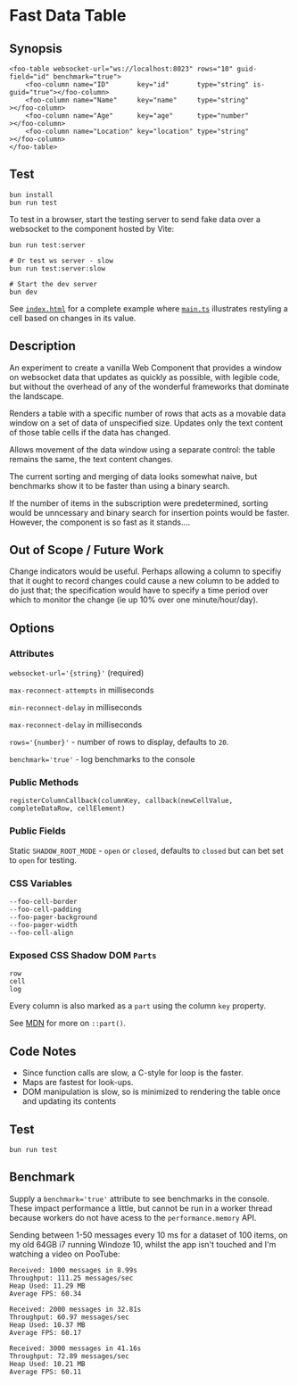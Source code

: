 # Fast Data Table

## Synopsis

    <foo-table websocket-url="ws://localhost:8023" rows="10" guid-field="id" benchmark="true">
        <foo-column name="ID"       key="id"       type="string" is-guid="true"></foo-column>
        <foo-column name="Name"     key="name"     type="string"               ></foo-column>
        <foo-column name="Age"      key="age"      type="number"               ></foo-column>
        <foo-column name="Location" key="location" type="string"               ></foo-column>
    </foo-table>

## Test

    bun install
    bun run test

To test in a browser, start the testing server to send fake data over a websocket to the component hosted by Vite:

    bun run test:server

    # Or test ws server - slow
    bun run test:server:slow

    # Start the dev server
    bun dev

See [`index.html`](./index.html) for a complete example where [`main.ts`](./src/main.ts) illustrates restyling a cell based on changes in its value.

## Description

An experiment to create a vanilla Web Component that provides a window on websocket data that updates as quickly as possible, with legible code, but without the overhead of any of the wonderful frameworks that dominate the landscape.

Renders a table with a specific number of rows that acts as a movable data window on a set of data of unspecified size. Updates only the text content of those table cells if the data has changed.

Allows movement of the data window using a separate control: the table remains the same, the text content changes.

The current sorting and merging of data looks somewhat naive, but benchmarks show it to be faster
than using a binary search.

If the number of items in the subscription were predetermined, sorting would be unncessary and binary search 
for insertion points would be faster. However, the component is so fast as it stands....

## Out of Scope / Future Work

Change indicators would be useful. Perhaps allowing a column to specifiy that it ought to record changes
could cause a new column to be added to do just that; the specification would have to specify a time period
over which to monitor the change (ie up 10% over one minute/hour/day). 

## Options 

### Attributes

`websocket-url='{string}'` (required)

`max-reconnect-attempts` in milliseconds

`min-reconnect-delay` in milliseconds

`max-reconnect-delay` in milliseconds

`rows='{number}'` - number of rows to display, defaults to `20`.

`benchmark='true'` - log benchmarks to the console

### Public Methods

`registerColumnCallback(columnKey, callback(newCellValue, completeDataRow, cellElement)`

### Public Fields

Static `SHADOW_ROOT_MODE` - `open` or `closed`, defaults to `closed` but can bet set to `open` for testing.

### CSS Variables

    --foo-cell-border
    --foo-cell-padding
    --foo-pager-background
    --foo-pager-width
    --foo-cell-align

### Exposed CSS Shadow DOM `Parts`

    row
    cell
    log

Every column is also marked as a `part` using the column `key` property.

See [MDN](https://developer.mozilla.org/en-US/docs/Web/CSS/::part) for more on `::part()`.

## Code Notes

* Since function calls are slow, a C-style for loop is the faster.
* Maps are fastest for look-ups.
* DOM manipulation is slow, so is minimized to rendering the table once and updating its contents

## Test

    bun run test

## Benchmark

Supply a `benchmark='true'` attribute to see benchmarks in the console. These impact performance a little, but cannot be run in a worker thread because workers do not have acess to the `performance.memory` API.

Sending between 1-50 messages every 10 ms for a dataset of 100 items, on my old 64GB i7 running Windoze 10, whilst the app isn't touched and I'm watching a video on PooTube:

    Received: 1000 messages in 8.99s
    Throughput: 111.25 messages/sec
    Heap Used: 11.29 MB
    Average FPS: 60.34

    Received: 2000 messages in 32.81s
    Throughput: 60.97 messages/sec
    Heap Used: 10.37 MB
    Average FPS: 60.17

    Received: 3000 messages in 41.16s
    Throughput: 72.89 messages/sec
    Heap Used: 10.21 MB
    Average FPS: 60.11

